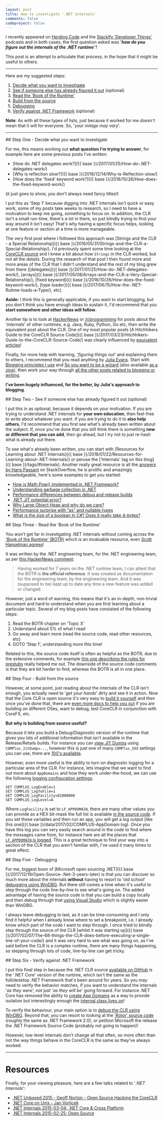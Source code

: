 ```yaml
---
layout: post
title: How to investigate '.NET internals'
comments: false
codeproject: false
---
```


I recently appeared on [Herding Code](http://herdingcode.com/herding-code-228-matt-warren-on-net-internals-and-open-source-contributions/) and the [Stackify 'Developer Things'](https://stackify.com/developer-things-5-benchmarkdotnet/) podcasts and in both cases, the first question asked was '***how do you figure out the internals of the .NET runtime***'?

This post is an attempt to articulate that process, in the hope that it might be useful to others.

----

Here are my suggested steps:

1. [Decide what you want to investigate](#decide)
2. [See if someone else has already figured it out](#double-check) (optional)
3. [Read the 'Book of the Runtime'](#botr)
4. [Build from the source](#build-from-source)
5. [Debugging](#debugging)
6. [Verify against .NET Framework](#verify-net-framework) (optional)

**Note**: As with all these types of lists, just because it worked for me *doesn't* mean that it will for everyone. So, '*your milage may vary*'.

----

<span id="decide"/>
## Step One - Decide what you want to investigate

For me, this means working out **what question I'm trying to answer**, for example here are some previous posts I've written:

- [How do .NET delegates work?]({{ base }}/2017/01/25/How-do-.NET-delegates-work/)
- [Why is reflection slow?]({{ base }}/2016/12/14/Why-is-Reflection-slow/)
- [How does the 'fixed' keyword work?]({{ base }}/2016/10/26/How-does-the-fixed-keyword-work/)

(it just goes to show, you don't always need fancy titles!)

I put this as 'Step 1' because digging into .NET internals isn't quick or easy work, some of my posts take weeks to research, so I need to have a motivation to keep me going, something to focus on. In addition, the CLR isn't a small run-time, there's *a lot* in there, so just blindly trying to find your way around it isn't easy! That's why having a specific focus helps, looking at one feature or section at a time is more manageable.

The very first post where I followed this approach was [Strings and the CLR - a Special Relationship]({{ base }}/2016/05/31/Strings-and-the-CLR-a-Special-Relationship/). I'd previously spent some time looking at the [CoreCLR source](https://github.com/dotnet/coreclr) and I knew a bit about how `Strings` in the CLR worked, but not all the details. During the research of that post I then found more and more areas of the CLR that I didn't understand and the rest of my blog grew from there ([delegates]({{ base }}/2017/01/25/How-do-.NET-delegates-work/), [arrays]({{ base }}/2017/05/08/Arrays-and-the-CLR-a-Very-Special-Relationship/), [fixed keyword]({{ base }}/2016/10/26/How-does-the-fixed-keyword-work/), [type loader]({{ base }}/2017/06/15/How-the-.NET-Rutime-loads-a-Type/), etc).

**Aside:** I think this is generally applicable, if you want to start blogging, but you don't think you have enough ideas to sustain it, I'd recommend that you **start somewhere and other ideas will follow**.

Another tip is to look at [HackerNews](https://news.ycombinator.com/) or [/r/programming](https://www.reddit.com/r/programming/) for posts about the '*internals*' of other runtimes, e.g. Java, Ruby, Python, Go etc, then write the equivalent post about the CLR. One of my most popular posts [A Hitchhikers Guide to the CoreCLR Source Code]({{ base }}/2017/03/23/Hitchhikers-Guide-to-the-CoreCLR-Source-Code/) was clearly influenced by [equivalent articles](https://hn.algolia.com/?query=hitchhikers%20guide%20to&sort=byPopularity&prefix=false&page=0&dateRange=all&type=story)!

Finally, for more help with learning, '*figuring things out*' and explaining them to others, I recommend that you read anything by [Julia Evans](https://twitter.com/b0rk). Start with [Blogging principles I use](https://jvns.ca/blog/2017/03/20/blogging-principles/) and [So you want to be a wizard](https://jvns.ca/blog/so-you-want-to-be-a-wizard/) (also available [as a zine](https://twitter.com/b0rk/status/941901614796943361?lang=en)), then work your way through [all the other posts related to blogging or writing](https://jvns.ca/).

**I've been hugely influenced, for the better, by Julia's approach to blogging**.

<script async class="speakerdeck-embed" data-slide="7" data-id="b32f2c13a1644e898379ac77e6ae73fb" data-ratio="1.49926793557833" src="//speakerdeck.com/assets/embed.js"></script>

<span id="double-check"/>
## Step Two - See if someone else has already figured it out (optional)

I put this in as optional, because it depends on your motivation. If you are trying to understand .NET internals for **your own education**, then feel-free to write about whatever you want. If you are trying to do it to **also help others**, I'd recommend that you first see what's already been written about the subject. If, once you've done that you still think there is something **new or different that you can add**, then go ahead, but I try not to just re-hash what is already out there.

To see what's already been written, you can start with [Resources for Learning about .NET Internals]({{ base }}/2018/01/22/Resources-for-Learning-about-.NET-Internals/) or peruse the ['Internals' tag on this blog]({{ base }}/tags/#Internals). Another really great resource is all the [answers by Hans Passant](https://stackoverflow.com/users/17034/hans-passant?tab=answers) on StackOverflow, he is prolific and amazingly knowledgeable, here's some examples to get you started:

- [How is Math.Pow() implemented in .NET Framework?](https://stackoverflow.com/questions/8870442/how-is-math-pow-implemented-in-net-framework/8870593#8870593)
- [Understanding garbage collection in .NET](https://stackoverflow.com/questions/17130382/understanding-garbage-collection-in-net/17131389#17131389)
- [Performance differences between debug and release builds](https://stackoverflow.com/questions/4043821/performance-differences-between-debug-and-release-builds/4045073#4045073)
- [.NET JIT potential error?](https://stackoverflow.com/questions/2056948/net-jit-potential-error/2057228#2057228)
- [Why Large Object Heap and why do we care?](https://stackoverflow.com/questions/8951836/why-large-object-heap-and-why-do-we-care/8953503#8953503)
- [Performance surprise with “as” and nullable types](https://stackoverflow.com/questions/1583050/performance-surprise-with-as-and-nullable-types/3076525#3076525)
- [What is the size of a boolean In C#? Does it really take 4-bytes?](https://stackoverflow.com/questions/28514373/what-is-the-size-of-a-boolean-in-c-does-it-really-take-4-bytes/28515361#28515361)

<span id="botr"/>
## Step Three - Read the 'Book of the Runtime'

You won't get far in investigating .NET internals without coming across the ['Book of the Runtime' (BOTR)](https://github.com/dotnet/coreclr/tree/master/Documentation/botr) which is an invaluable resource, even [Scott Hanselman agrees](https://www.hanselman.com/blog/TheBookOfTheRuntimeTheInternalsOfTheNETRuntimeThatYouWontFindInTheDocumentation.aspx)!

It was written by the .NET engineering team, for the .NET engineering team, as per [this HackerNews comment](https://news.ycombinator.com/item?id=15358571):

> Having worked for 7 years on the .NET runtime team, I can attest that the BOTR is **the official reference**. It was created as documentation for the engineering team, by the engineering team. And it was (supposed to be) kept up to date any time a new feature was added or changed.

However, just a word of warning, this means that it's an in-depth, non-trivial document and hard to understand when you are first learning about a particular topic. Several of my blog posts have consisted of the following steps:

1. Read the BOTR chapter on 'Topic X'
2. Understand about 5% of what I read
3. Go away and learn more (read the source code, read other resources, etc)
4. GOTO 'Step 1', understanding more this time!

Related to this, the source code itself is often as helpful as the BOTR, due to the extensive comments, for example [this one describing the rules for prestubs](https://github.com/dotnet/coreclr/blob/release/2.0.0/src/inc/corinfo.h#L1426-L1514) really helped me out. The downside of the source code comments is that they are bit harder to find, whereas the BOTR is all in one place.

<span id="build-from-source"/>
## Step Four - Build from the source

However, at some point, just reading about the internals of the CLR isn't enough, you actually need to '*get your hands*' dirty and see it in action. Now that the Core CLR is open source it's very easy to [build it yourself](https://github.com/dotnet/coreclr#building-the-repository) and then once you've done that, there are [even more docs to help you out](https://github.com/dotnet/coreclr/tree/master/Documentation/building) if you are building on different OSes, want to debug, test CoreCLR in conjunction with CoreFX, etc.

**But why is building from source useful?**

Because it lets you build a Debug/Diagnostic version of the runtime that gives you lots of additional information that isn't available in the Release/Retails builds. For instance you can [view JIT Dumps](https://github.com/dotnet/coreclr/blob/master/Documentation/building/viewing-jit-dumps.md#setting-configuration-variables) using `COMPlus_JitDump=...`, however this is just one of many `COMPlus_XXX` settings you can use, there are [100's available](https://github.com/dotnet/coreclr/blob/master/Documentation/project-docs/clr-configuration-knobs.md).

However, even more useful is the ability to turn on diagnostic logging for a particular area of the CLR. For instance, lets imagine that we want to find out more about `AppDomains` and how they work under-the-hood, we can use the following [logging configuration settings](https://github.com/dotnet/coreclr/blob/master/Documentation/project-docs/clr-configuration-knobs.md#log-configuration-knobs):

```
SET COMPLUS_LogEnable=1
SET COMPLUS_LogToFile=1
SET COMPLUS_LogFacility=02000000
SET COMPLUS_LogLevel=A
```

Where `LogFacility` is set to `LF_APPDOMAIN`, there are many other values you can provide as a HEX bit-mask the full list is available [in the source code](https://github.com/dotnet/coreclr/blob/master/src/inc/loglf.h). If you set these variables and then run an app, you will get a log output [like this one]({{ base }}/data/2017/02/COMPLUS-AppDomain.log). Once you have this log you can very easily search around in the code to find where the messages came from, for instance here are all the places that [`LF_APPDOMAIN` is logged](https://github.com/dotnet/coreclr/search?utf8=%E2%9C%93&q=LF_APPDOMAIN&type=). This is a great technique to find your way into a section of the CLR that you aren't familiar with, I've used it many times to great effect.

<span id="debugging"/>
## Step Five - Debugging

For me, biggest boon of [Microsoft open sourcing .NET]({{ base }}/2017/12/19/Open-Source-.Net-3-years-later) is that you can discover so much more about the internals **without** having to resort to 'old school' [debugging using WinDBG](https://docs.microsoft.com/en-us/windows-hardware/drivers/debugger/getting-started-with-windbg). But there still comes a time when it's useful to step through the code line-by-line to see what's going on. The added advantage of having the source code is that you can build a copy locally and then debug through that [using Visual Studio](https://github.com/dotnet/coreclr/blob/master/Documentation/building/debugging-instructions.md) which is slightly easier than WinDBG.

I always leave debugging to last, as it can be time-consuming and I only find it helpful when I already know where to set a breakpoint, i.e. I already know which part of the code I want to step through. I once tried to blindly step through the source of the CLR [whilst it was starting up]({{ base }}/2017/02/07/The-68-things-the-CLR-does-before-executing-a-single-line-of-your-code/) and it was very hard to see what was going on, as I've said before the CLR is a complex runtime, there are many things happening, so stepping through lots of code, line-by-line can get tricky.

<span id="verify-net-framework"/>
## Step Six - Verify against .NET Framework

I put this final step in because the .NET CLR source [available on GitHub](https://github.com/dotnet/coreclr) is the '.NET Core' version of the runtime, which isn't the same as the full/desktop .NET Framework that's been around for years. So you may need to verify the behavior matches, if you want to understand the internals '*as they were*', not just '*as they will be*' going forward. For instance .NET Core has removed the ability to [create App Domains](https://github.com/dotnet/corefx/blob/master/Documentation/project-docs/porting.md#app-domains) as a way to provide isolation but interestingly enough the [internal class lives on](https://github.com/dotnet/coreclr/blob/master/src/vm/appdomain.cpp)!

To verify the behaviour, your main option is to [debug the CLR using WinDBG](https://docs.microsoft.com/en-us/windows-hardware/drivers/debugger/getting-started-with-windbg). Beyond that, you can resort to looking at the ['Rotor' source code](https://msdn.microsoft.com/en-us/library/cc749640.aspx) (roughly the same as .NET Framework 2.0), or petition Microsoft the release the .NET Framework Source Code (probably not going to happen)!

However, low-level internals don't change all that often, so more often than not the way things behave in the CoreCLR is the same as they've always worked.

----

# Resources

Finally, for your viewing pleasure, here are a few talks related to '*.NET Internals*':

- [.NET Unboxed 2015 - Geoff Norton - Open Source Hacking the CoreCLR](https://www.youtube.com/watch?v=iQRVJHab4MM)
- [.NET Core on Unix - Jan Vorlicek](https://www.youtube.com/watch?v=JNmUz7C1usM)
- [.NET Internals 2015-03-04: .NET Core & Cross Platform](https://channel9.msdn.com/Blogs/dotnet/NET-Foundations-2015-03-04)
- [.NET Internals 2015-02-25: Open Source](https://channel9.msdn.com/Blogs/dotnet/NET-Foundations-2015-02-25)